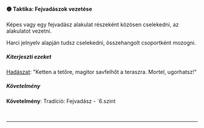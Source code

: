 #### 🟡 Taktika: Fejvadászok vezetése

Képes vagy egy fejvadász alakulat részeként közösen cselekedni, az alakulatot vezetni.

Harci jelnyelv alapján tudsz cselekedni, összehangolt csoportként mozogni.

##### Kiterjeszti ezeket

[Hadászat](../kepzettsegek.tudomanyos/hadaszat.md): "Ketten a tetőre, magitor savfelhőt a teraszra. Mortel, ugorhatsz!"

##### Követelmény

**Követelmény**: Tradíció: Fejvadász - `6.szint

<br />

---
